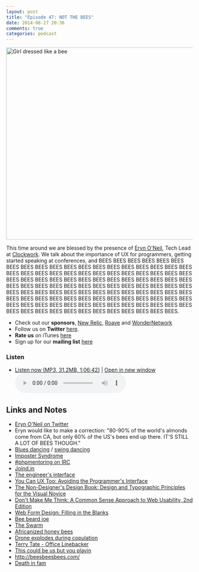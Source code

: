 ```yaml
---
layout: post
title: "Episode 47: NOT THE BEES"
date: 2014-06-27 20:36
comments: true
categories: podcast
---
```

<a href="https://www.flickr.com/photos/field_museum_library/3405449492" title="Girl dressed like a bee by The Field Museum Library, on Flickr"><img src="https://farm4.staticflickr.com/3556/3405449492_dd4337c7c7_z.jpg?zz=1" width="640" height="517" alt="Girl dressed like a bee"></a>

This time around we are blessed by the presence of [Eryn O'Neil](http://twitter.com/eryno), Tech Lead at [Clockwork](http://www.clockwork.net). We talk about the importance of UX for programmers, getting started speaking at conferences, and BEES BEES BEES BEES BEES BEES BEES BEES BEES BEES BEES BEES BEES BEES BEES BEES BEES BEES BEES BEES BEES BEES BEES BEES BEES BEES BEES BEES BEES BEES BEES BEES BEES BEES BEES BEES BEES BEES BEES BEES BEES BEES BEES BEES BEES BEES BEES BEES BEES BEES BEES BEES BEES BEES BEES BEES BEES BEES BEES BEES BEES BEES BEES BEES BEES BEES BEES BEES BEES BEES BEES BEES BEES BEES BEES BEES BEES BEES BEES BEES BEES BEES BEES BEES BEES BEES BEES BEES BEES BEES BEES BEES BEES BEES BEES BEES BEES BEES BEES BEES BEES BEES BEES BEES BEES BEES BEES BEES BEES.

* Check out our **sponsors**, [New Relic](http://newrelic.com), [Roave](http://roave.com/) and [WonderNetwork](https://wondernetwork.com/)
* Follow us on **Twitter** [here](https://twitter.com/dev_hell).
* **Rate us** on iTunes [here](http://itunes.apple.com/us/podcast/dev-hell/id489840699)
* Sign up for our **mailing list** [here](/subscribe-email.html)

### Listen

* <a href="http://devhell.s3.amazonaws.com/ep47-64mono.mp3" rel="enclosure">Listen now (MP3, 31.2MB, 1:06:42)</a> | <a href="/player.html?ep47-64mono.mp3" target="player_win" class="audio-player-popup">Open in new window</a>    
    <audio controls src="http://devhell.s3.amazonaws.com/ep47-64mono.mp3">

## Links and Notes

- [Eryn O'Neil on Twitter](http://twitter.com/eryno)
- Eryn would like to make a correction: "80-90% of the world's almonds come from CA, but only 60% of the US's bees end up there. IT'S STILL A LOT OF BEES THOUGH."
- [Blues dancing](https://en.wikipedia.org/wiki/Blues_dance) / [swing dancing](https://en.wikipedia.org/wiki/Swing_%28dance%29)
- [Imposter Syndrome](https://counseling.caltech.edu/general/InfoandResources/Impostor)
- [#phpmentoring on IRC](http://irc.netsplit.de/channels/details.php?room=%23phpmentoring&net=freenode)
- [Joind.in](http://joind.in/)
- [The engineer's interface](https://web.archive.org/web/20051201042535/http://homepage.mac.com/bradster/iarchitect/shame.htm)
- [You Can UX Too: Avoiding the Programmer's Interface](https://joind.in/talk/view/10633)
- [The Non-Designer's Design Book: Design and Typographic Principles for the Visual Novice](http://www.amazon.com/gp/product/1566091594/ref=oh_details_o08_s00_i00?ie=UTF8&psc=1)
- [Don't Make Me Think: A Common Sense Approach to Web Usability, 2nd Edition](http://www.amazon.com/Dont-Make-Think-Approach-Usability/dp/0321344758/sr=1-1/qid=1159330202/ref=pd_bbs_1?ie=UTF8&s=books)
- [Web Form Design: Filling in the Blanks](http://rosenfeldmedia.com/books/web-form-design/)
- [Bee beard joe](https://www.youtube.com/watch?v=wC-aHnYOcDk)
- [The Swarm](http://www.imdb.com/title/tt0078350/)
- [Africanized honey bees](https://en.wikipedia.org/wiki/Africanized_bee)
- [Drone explodes during copulation](http://insects.about.com/od/antsbeeswasps/qt/Honey-Bee-Mating.htm)
- [Terry Tate - Office Linebacker](http://www.youtube.com/watch?v=RzToNo7A-94)
- [This could be us but you playin](http://knowyourmeme.com/memes/thiscouldbeusbutyouplayin)
- <http://beesbeesbees.com/>
- [Death in fam](http://imgur.com/r/funny/2s3R9)
